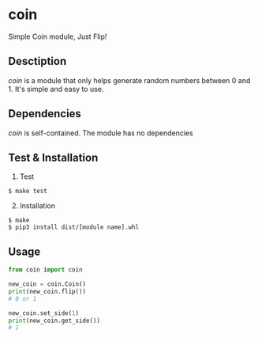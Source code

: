 # coin
Simple Coin module, Just Flip!


## Desctiption

*coin* is a module that only helps generate random numbers between 0 and 1.
It's simple and easy to use.


## Dependencies

*coin* is self-contained. The module has no dependencies


## Test & Installation

1. Test
```console
$ make test
```
2. Installation
```console
$ make
$ pip3 install dist/[module name].whl
```


## Usage

```python
from coin import coin

new_coin = coin.Coin()
print(new_coin.flip())
# 0 or 1

new_coin.set_side(1)
print(new_coin.get_side())
# 1
```